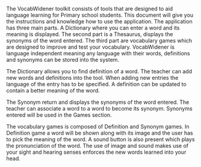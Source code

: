 The VocabWidener toolkit consists of tools that are designed to aid language learning for Primary school students. This document will give you the instructions and knowledge how to use the application. The application has three main parts. A Dictionary where you can enter a word and its meaning is displayed. The second part is a Thesaurus, displays the synonyms of the word entered. The third part are vocabulary games which are designed to improve and test your vocabulary. VocabWidener is language independent meaning any language with their words, definitions and synonyms can be stored into the system.

The Dictionary allows you to find definition of a word. The teacher can add new words and definitions into the tool. When adding new entries the language of the entry has to be specified. A definition can be updated to contain a better meaning of the word.

The Synonym return and displays the synonyms of the word entered. The teacher can associate a word to a word to become its synonym. Synonyms entered will be used in the Games section.

The vocabulary games is composed of Definition and Synonym games. In Definition game a word will be shown along with its image and the user has to pick the meaning of the word. A sound button is also present which plays the pronunciation of the word. The use of image and sound makes use of your sight and hearing senses enforces the new words learned into your head.
